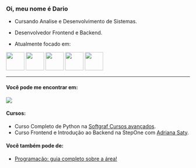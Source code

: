 ### Oi, meu nome é Dario

- Cursando Analise e Desenvolvimento de Sistemas.

- Desenvolvedor Frontend e Backend.

    
- Atualmente focado em:

<div diplay="inline">
    <img width="50" height="50" src="https://cdn.jsdelivr.net/gh/devicons/devicon/icons/html5/html5-original-wordmark.svg" />
    <img width="50" height="50" src="https://img.icons8.com/?size=512&id=YjeKwnSQIBUq&format=png" />
    <img width="50" height="50" src="https://cdn.jsdelivr.net/gh/devicons/devicon/icons/javascript/javascript-original.svg" />
    <img width="50" height="50" src="https://cdn.jsdelivr.net/gh/devicons/devicon/icons/python/python-original-wordmark.svg" />
    <img <img wdth="50" height="50" src="https://cdn.jsdelivr.net/gh/devicons/devicon/icons/sqlite/sqlite-original.svg" />
</div>  
<hr>

#### Você pode me encontrar em:

<a href="https://www.linkedin.com/in/dario-kavalkeviski"/>
    <img src="https://camo.githubusercontent.com/da5e2b6ad7301c79c9227c03e9dd984a60dedbf184caf55438413d1ebdaa73c4/68747470733a2f2f696d672e736869656c64732e696f2f62616467652f6c696e6b6564696e2d3833364646463f7374796c653d666f722d7468652d6261646765266c6f676f3d6c696e6b6564696e266c6f676f436f6c6f723d7768697465">
</a>

#### Cursos:

- Curso Completo de Python na [Softgraf Cursos avançados](https://softgraf.eadplataforma.app/).
- Curso Frontend e Introdução ao Backend na StepOne com [Adriana Saty](https://www.youtube.com/@AdrianaSaty).

#### Você também pode de: 
- [Programação: guia completo sobre a área!](https://blog.betrybe.com/tecnologia/aprenda-tudo-sobre-programacao/)

        

    
          

          

  
          
 
          








